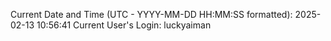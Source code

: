 Current Date and Time (UTC - YYYY-MM-DD HH:MM:SS formatted): 2025-02-13 10:56:41
Current User's Login: luckyaiman
